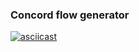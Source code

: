 ### Concord flow generator
[![asciicast](https://asciinema.org/a/526980.png)](https://asciinema.org/a/526980)

